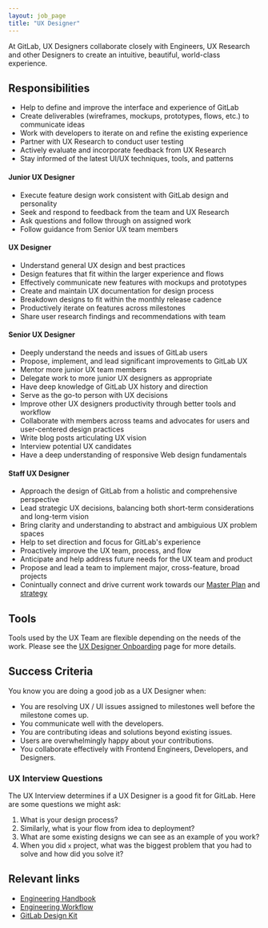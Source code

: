 ```yaml
---
layout: job_page
title: "UX Designer"
---
```


At GitLab, UX Designers collaborate closely with Engineers, UX Research and other Designers to create an intuitive, beautiful, world-class experience. 

## Responsibilities

* Help to define and improve the interface and experience of GitLab
* Create deliverables (wireframes, mockups, prototypes, flows, etc.) to communicate ideas
* Work with developers to iterate on and refine the existing experience
* Partner with UX Research to conduct user testing
* Actively evaluate and incorporate feedback from UX Research
* Stay informed of the latest UI/UX techniques, tools, and patterns

#### Junior UX Designer

* Execute feature design work consistent with GitLab design and personality
* Seek and respond to feedback from the team and UX Research
* Ask questions and follow through on assigned work
* Follow guidance from Senior UX team members

#### UX Designer

* Understand general UX design and best practices
* Design features that fit within the larger experience and flows
* Effectively communicate new features with mockups and prototypes
* Create and maintain UX documentation for design process
* Breakdown designs to fit within the monthly release cadence
* Productively iterate on features across milestones
* Share user research findings and recommendations with team

#### Senior UX Designer

* Deeply understand the needs and issues of GitLab users
* Propose, implement, and lead significant improvements to GitLab UX
* Mentor more junior UX team members
* Delegate work to more junior UX designers as appropriate
* Have deep knowledge of GitLab UX history and direction
* Serve as the go-to person with UX decisions
* Improve other UX designers productivity through better tools and workflow
* Collaborate with members across teams and advocates for users and user-centered
  design practices
* Write blog posts articulating UX vision
* Interview potential UX candidates
* Have a deep understanding of responsive Web design fundamentals

#### Staff UX Designer

* Approach the design of GitLab from a holistic and comprehensive perspective
* Lead strategic UX decisions, balancing both short-term considerations and long-term vision
* Bring clarity and understanding to abstract and ambiguious UX problem spaces
* Help to set direction and focus for GitLab's experience
* Proactively improve the UX team, process, and flow 
* Anticipate and help address future needs for the UX team and product
* Propose and lead a team to implement major, cross-feature, broad projects
* Conintually connect and drive current work towards our [Master Plan](https://about.gitlab.com/2016/09/13/gitlab-master-plan/) and [strategy](https://about.gitlab.com/strategy/)
 
## Tools

Tools used by the UX Team are flexible depending on the needs of the work. Please see the [UX Designer Onboarding](https://about.gitlab.com/handbook/uxdesigner-onboarding/) page for more details.

## Success Criteria

You know you are doing a good job as a UX Designer when:

* You are resolving UX / UI issues assigned to milestones well before the milestone comes up.
* You communicate well with the developers.
* You are contributing ideas and solutions beyond existing issues.
* Users are overwhelmingly happy about your contributions.
* You collaborate effectively with Frontend Engineers, Developers, and Designers.

### UX Interview Questions <a name="ux-interview-questions"></a>

The UX Interview determines if a UX Designer is a good fit for GitLab. Here are some questions we might ask:

1. What is your design process?
1. Similarly, what is your flow from idea to deployment?
1. What are some existing designs we can see as an example of you work?
1. When you did `x` project, what was the biggest problem that you had to solve and how did you solve it?

## Relevant links

- [Engineering Handbook](/handbook/engineering)
- [Engineering Workflow](/handbook/engineering/workflow)
- [GitLab Design Kit](https://gitlab.com/gitlab-org/gitlab-design)